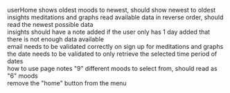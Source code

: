 userHome shows oldest moods to newest, should show newest to oldest\
insights meditations and graphs read available data in reverse order, should read the newest possible data\
insights should have a note added if the user only has 1 day added that there is not enough data available\
email needs to be validated correctly on sign up
for meditations and graphs the date needs to be validated to only retrieve the selected time period of dates\
how to use page notes "9" different moods to select from, should read as "6" moods\
remove the "home" button from the menu
